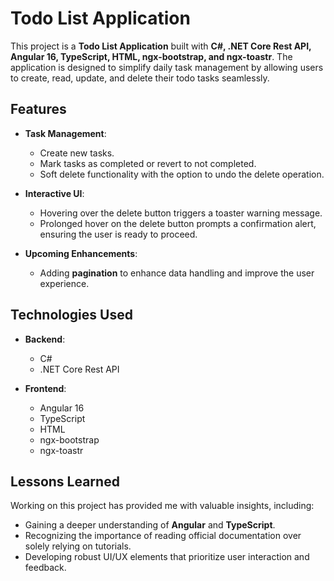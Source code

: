 # Todo List Application

This project is a **Todo List Application** built with **C#, .NET Core Rest API, Angular 16, TypeScript, HTML, ngx-bootstrap, and ngx-toastr**. The application is designed to simplify daily task management by allowing users to create, read, update, and delete their todo tasks seamlessly.

## Features

- **Task Management**:
  - Create new tasks.
  - Mark tasks as completed or revert to not completed.
  - Soft delete functionality with the option to undo the delete operation.
  
- **Interactive UI**:
  - Hovering over the delete button triggers a toaster warning message.
  - Prolonged hover on the delete button prompts a confirmation alert, ensuring the user is ready to proceed.

- **Upcoming Enhancements**:
  - Adding **pagination** to enhance data handling and improve the user experience.

## Technologies Used

- **Backend**:  
  - C#  
  - .NET Core Rest API  

- **Frontend**:  
  - Angular 16  
  - TypeScript  
  - HTML  
  - ngx-bootstrap  
  - ngx-toastr  

## Lessons Learned

Working on this project has provided me with valuable insights, including:  

- Gaining a deeper understanding of **Angular** and **TypeScript**.
- Recognizing the importance of reading official documentation over solely relying on tutorials.
- Developing robust UI/UX elements that prioritize user interaction and feedback.

